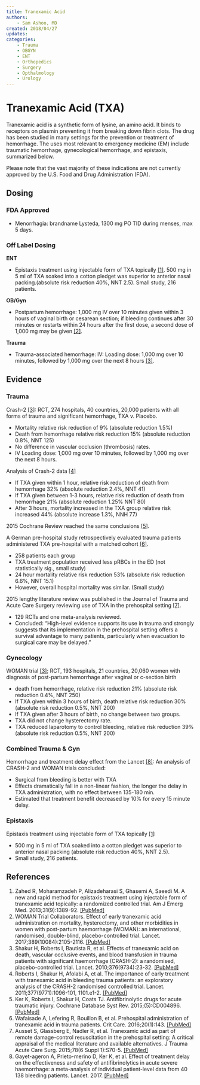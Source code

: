 ```yaml
---
title: Tranexamic Acid
authors:
    - Sam Ashoo, MD
created: 2018/04/27
updates:
categories:
    - Trauma
    - OBGYN
    - ENT
    - Orthopedics
    - Surgery
    - Opthalmology
    - Urology
---
```


# Tranexamic Acid (TXA)

Tranexamic acid is a synthetic form of lysine, an amino acid. It binds to receptors on plasmin preventing it from breaking down fibrin clots. The drug has been studied in many settings for the prevention or treatment of hemorrhage. The uses most relevant to emergency medicine (EM) include traumatic hemorrhage, gynecological hemorrhage, and epistaxis, summarized below. 

Please note that the vast majority of these indications are not currently approved by the U.S. Food and Drug Administration (FDA).

## Dosing

### FDA Approved

- Menorrhagia: brandname Lysteda, 1300 mg PO TID during menses, max 5 days.

### Off Label Dosing

**ENT**

- Epistaxis treatment using injectable form of TXA topically [[1]](https://www.ncbi.nlm.nih.gov/pubmed/23911102). 500 mg in 5 ml of TXA soaked into a cotton pledget was superior to anterior nasal packing.(absolute risk reduction 40%, NNT 2.5). Small study, 216 patients.

**OB/Gyn**

- Postpartum hemorrhage: 1,000 mg IV over 10 minutes given within 3 hours of vaginal birth or cesarean section; if bleeding continues after 30 minutes or restarts within 24 hours after the first dose, a second dose of 1,000 mg may be given [[2]](https://www.ncbi.nlm.nih.gov/pmc/articles/PMC5446563/).

**Trauma**

- Trauma-associated hemorrhage: IV: Loading dose: 1,000 mg over 10 minutes, followed by 1,000 mg over the next 8 hours [[3]](https://www.ncbi.nlm.nih.gov/pubmed?term=20554319).

## Evidence

### Trauma

Crash-2 [[3]](https://www.ncbi.nlm.nih.gov/pubmed?term=20554319): RCT, 274 hospitals, 40 countries, 20,000 patients with all forms of trauma and significant hemorrhage, TXA v. Placebo.

- Mortality relative risk reduction of 9% (absolute reduction 1.5%)
- Death from hemorrhage relative risk reduction 15% (absolute reduction 0.8%, NNT 125)
- No difference in vascular occlusion (thrombosis) rates.
- IV Loading dose: 1,000 mg over 10 minutes, followed by 1,000 mg over the next 8 hours.

Analysis of Crash-2 data [[4]](https://www.ncbi.nlm.nih.gov/pubmed?term=21439633)

- If TXA given within 1 hour, relative risk reduction of death from hemorrhage 32% (absolute reduction 2.4%, NNT 41)
- If TXA given between 1-3 hours, relative risk reduction of death from hemorrhage 21% (absolute reduction 1.25% NNT 80)
- After 3 hours, mortality increased in the TXA group relative risk increased 44% (absolute increase 1.3%, NNH 77)

2015 Cochrane Review reached the same conclusions [[5]](https://www.ncbi.nlm.nih.gov/pubmed/?term=25956410).

A German pre-hospital study retrospectively evaluated trauma patients administered TXA pre-hospital with a matched cohort [[6]](https://www.ncbi.nlm.nih.gov/pubmed?term=27176727).

- 258 patients each group
- TXA treatment population received less pRBCs in the ED (not statistically sig., small study)
- 24 hour mortality relative risk reduction 53% (absolute risk reduction 6.6%, NNT 15.1)
- However, overall hospital mortality was similar. (Small study)

2015 lengthy literature review was published in the Journal of Trauma and Acute Care Surgery reviewing use of TXA in the prehospital setting [[7]](https://www.ncbi.nlm.nih.gov/pubmed?term=26002268).

- 129 RCTs and one meta-analysis reviewed.
- Concluded: “High-level evidence supports its use in trauma and strongly suggests that its implementation in the prehospital setting offers a survival advantage to many patients, particularly when evacuation to surgical care may be delayed.”

### Gynecology

WOMAN trial [[3]](https://www.ncbi.nlm.nih.gov/pmc/articles/PMC5446563/); RCT, 193 hospitals, 21 countries, 20,060 women with diagnosis of post-partum hemorrhage after vaginal or c-section birth

- death from hemorrhage, relative risk reduction 21% (absolute risk reduction 0.4%, NNT 250)
- If TXA given within 3 hours of birth, death relative risk reduction 30% (absolute risk reduction 0.5%, NNT 200)
- If TXA given after 3 hours of birth, no change between two groups.
- TXA did not change hysterectomy rate.
- TXA reduced laparotomy to control bleeding, relative risk reduction 39% (absolute risk reduction 0.5%, NNT 200)

### Combined Trauma & Gyn

Hemorrhage and treatment delay effect from the Lancet [[8]](https://www.ncbi.nlm.nih.gov/pmc/articles/PMC5773762/): An analysis of CRASH-2 and WOMAN trials concluded:

- Surgical from bleeding is better with TXA
- Effects dramatically fall in a non-linear fashion, the longer the delay in TXA administration, with no effect between 135-180 min.
- Estimated that treatment benefit decreased by 10% for every 15 minute delay.

### Epistaxis

Epistaxis treatment using injectable form of TXA topically [[1]](https://www.ncbi.nlm.nih.gov/pubmed/23911102)

- 500 mg in 5 ml of TXA soaked into a cotton pledget was superior to anterior nasal packing (absolute risk reduction 40%, NNT 2.5).
- Small study, 216 patients.

## References

1. Zahed R, Moharamzadeh P, Alizadeharasi S, Ghasemi A, Saeedi M. A new and rapid method for epistaxis treatment using injectable form of tranexamic acid topically: a randomized controlled trial. Am J Emerg Med. 2013;31(9):1389-92. [[PubMed]](https://www.ncbi.nlm.nih.gov/pubmed/23911102)
2. WOMAN Trial Collaborators. Effect of early tranexamic acid administration on mortality, hysterectomy, and other morbidities in women with post-partum haemorrhage (WOMAN): an international, randomised, double-blind, placebo-controlled trial. Lancet. 2017;389(10084):2105-2116. [[PubMed]](https://www.ncbi.nlm.nih.gov/pmc/articles/PMC5446563/)
3. Shakur H, Roberts I, Bautista R, et al. Effects of tranexamic acid on death, vascular occlusive events, and blood transfusion in trauma patients with significant haemorrhage (CRASH-2): a randomised, placebo-controlled trial. Lancet. 2010;376(9734):23-32. [[PubMed]](https://www.ncbi.nlm.nih.gov/pubmed?term=20554319)
4. Roberts I, Shakur H, Afolabi A, et al. The importance of early treatment with tranexamic acid in bleeding trauma patients: an exploratory analysis of the CRASH-2 randomised controlled trial. Lancet. 2011;377(9771):1096-101, 1101.e1-2. [[PubMed]](https://www.ncbi.nlm.nih.gov/pubmed?term=21439633)
5. Ker K, Roberts I, Shakur H, Coats TJ. Antifibrinolytic drugs for acute traumatic injury. Cochrane Database Syst Rev. 2015;(5):CD004896. [[PubMed]](https://www.ncbi.nlm.nih.gov/pubmed/?term=25956410)
6. Wafaisade A, Lefering R, Bouillon B, et al. Prehospital administration of tranexamic acid in trauma patients. Crit Care. 2016;20(1):143. [[PubMed]](https://www.ncbi.nlm.nih.gov/pubmed?term=27176727)
7. Ausset S, Glassberg E, Nadler R, et al. Tranexamic acid as part of remote damage-control resuscitation in the prehospital setting: A critical appraisal of the medical literature and available alternatives. J Trauma Acute Care Surg. 2015;78(6 Suppl 1):S70-5. [[PubMed]](https://www.ncbi.nlm.nih.gov/pubmed?term=26002268)
8. Gayet-ageron A, Prieto-merino D, Ker K, et al. Effect of treatment delay on the effectiveness and safety of antifibrinolytics in acute severe haemorrhage: a meta-analysis of individual patient-level data from 40 138 bleeding patients. Lancet. 2017. [[PubMed]](https://www.ncbi.nlm.nih.gov/pmc/articles/PMC5773762/)
